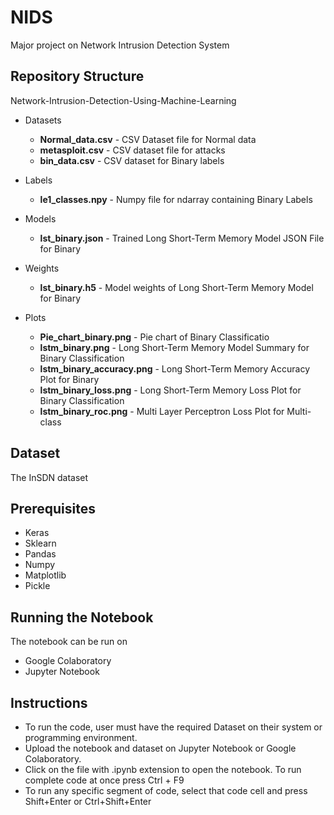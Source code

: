 # NIDS
Major project on Network Intrusion Detection System

## Repository Structure
Network-Intrusion-Detection-Using-Machine-Learning
  - Datasets
    - **Normal_data.csv** - CSV Dataset file for Normal data
    - **metasploit.csv** - CSV dataset file for attacks
    - **bin_data.csv** - CSV dataset for Binary labels

  - Labels
    - **le1_classes.npy** - Numpy file for ndarray containing Binary Labels

  - Models
    - **lst_binary.json** - Trained Long Short-Term Memory Model JSON File for Binary 
  
  - Weights
    - **lst_binary.h5** - Model weights of Long Short-Term Memory Model for Binary

  - Plots
    - **Pie_chart_binary.png** - Pie chart of Binary Classificatio
    - **lstm_binary.png** - Long Short-Term Memory Model Summary for Binary Classification
    - **lstm_binary_accuracy.png** - Long Short-Term Memory Accuracy Plot for Binary 
    - **lstm_binary_loss.png** - Long Short-Term Memory Loss Plot for Binary Classification
    - **lstm_binary_roc.png** - Multi Layer Perceptron Loss Plot for Multi-class 

## Dataset
The InSDN dataset 

## Prerequisites
 - Keras 
 - Sklearn 
 - Pandas 
 - Numpy
 - Matplotlib
 - Pickle

## Running the Notebook
The notebook can be run on 
 - Google Colaboratory
 - Jupyter Notebook
 
## Instructions
 - To run the code, user must have the required Dataset on their system or programming environment.
 - Upload the notebook and dataset on Jupyter Notebook or Google
   Colaboratory.
 - Click on the file with .ipynb extension to open the notebook. To run
   complete code at once press Ctrl + F9
 - To run any specific segment of code, select that code cell and press
   Shift+Enter or Ctrl+Shift+Enter
